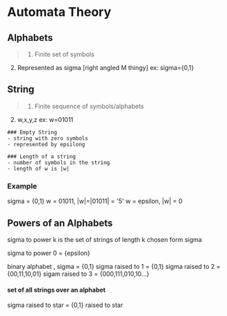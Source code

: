 # Automata Theory

## Alphabets
> 1. Finite set of symbols
  2. Represented as sigma [right angled M thingy]
  ex: sigma={0,1} 

## String
> 1. Finite sequence of symbols/alphabets
  2. w,x,y,z
  ex: w=01011

    ### Empty String
    - string with zero symbols
    - represented by epsilong

    ### Length of a string
    - number of symbols in the string
    - length of w is |w|

### Example

sigma = {0,1}
w = 01011, |w|=|01011|  = '5'
w = epsilon, |w| = 0

## Powers of an Alphabets
sigma to power k is the set of strings of length  k chosen form  sigma

sigma to power 0 = {epsilon}

binary alphabet , sigma = {0,1}
sigma raised to 1 =  {0,1}
sigma raised to 2 = {00,11,10,01}
sigam raised to 3 = {000,111,010,10...}

#### set of all strings over an alphabet
sigma raised to star = 
{0,1} raised to star
